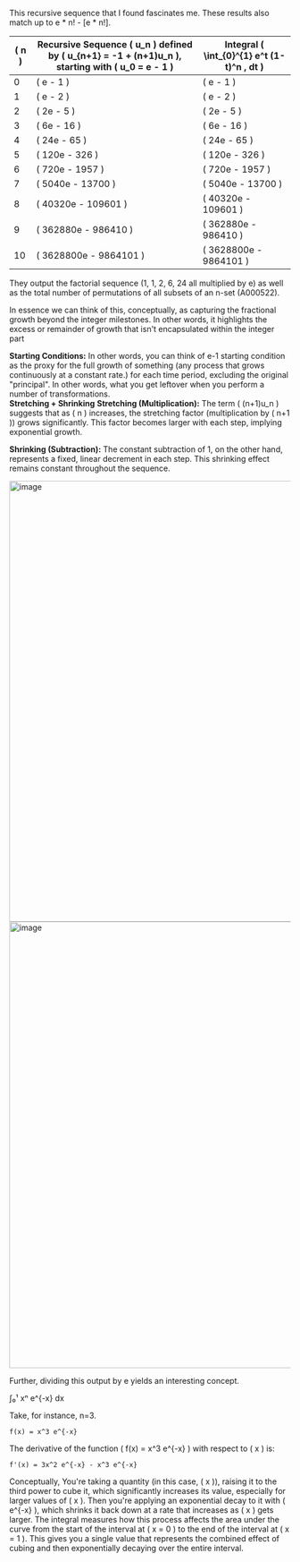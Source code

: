 This recursive sequence that I found fascinates me. These results also match up to  e * n! - [e * n!].


| \( n \) | Recursive Sequence \( u_n \) defined by \( u_{n+1} = -1 + (n+1)u_n \), starting with \( u_0 = e - 1 \) | Integral \( \int_{0}^{1} e^t (1-t)^n \, dt \) |
|---------|------------------------------------------------------------------------------------------------------|-------------------------------------------------|
| 0       | \( e - 1 \)                                                                                         | \( e - 1 \)                                     |
| 1       | \( e - 2 \)                                                                                         | \( e - 2 \)                                     |
| 2       | \( 2e - 5 \)                                                                                        | \( 2e - 5 \)                                    |
| 3       | \( 6e - 16 \)                                                                                       | \( 6e - 16 \)                                   |
| 4       | \( 24e - 65 \)                                                                                      | \( 24e - 65 \)                                  |
| 5       | \( 120e - 326 \)                                                                                    | \( 120e - 326 \)                                |
| 6       | \( 720e - 1957 \)                                                                                   | \( 720e - 1957 \)                               |
| 7       | \( 5040e - 13700 \)                                                                                 | \( 5040e - 13700 \)                             |
| 8       | \( 40320e - 109601 \)                                                                               | \( 40320e - 109601 \)                           |
| 9       | \( 362880e - 986410 \)                                                                              | \( 362880e - 986410 \)                          |
| 10      | \( 3628800e - 9864101 \)                                                                            | \( 3628800e - 9864101 \)                        |


They output the factorial sequence (1, 1, 2, 6, 24 all multiplied by e) as well as the total number of permutations of all subsets of an n-set (A000522). 


In essence we can think of this, conceptually, as capturing the  fractional growth beyond the integer milestones. In other words, it highlights the excess or remainder of growth that isn't encapsulated within the integer part


**Starting Conditions:**
In other words, you can think of e-1 starting condition as the  proxy for the full growth of something (any process that grows continuously at a constant rate.) for each time period, excluding the original "principal". In other words, what you get leftover when you perform a number of transformations.  
**Stretching + Shrinking**
**Stretching (Multiplication):** The term \( (n+1)u_n \) suggests that as \( n \) increases, the stretching factor (multiplication by \( n+1 \)) grows significantly. This factor becomes larger with each step, implying exponential growth.

**Shrinking (Subtraction):** The constant subtraction of 1, on the other hand, represents a fixed, linear decrement in each step. This shrinking effect remains constant throughout the sequence.




<img width="788" alt="image" src="https://github.com/jconorgrogan/Interesting-Combinatorial-Integral-equivalence-/assets/130090573/da135b75-0681-4d4f-b26b-12bba18f3a9e">

<img width="798" alt="image" src="https://github.com/jconorgrogan/Interesting-Combinatorial-Integral-equivalence-/assets/130090573/9488abd3-9778-4901-b758-983b53342996">

Further, dividing this output by e yields an interesting concept. 

∫₀¹ xⁿ e^{-x} dx


Take, for instance, n=3. 

`f(x) = x^3 e^{-x}`

The derivative of the function \( f(x) = x^3 e^{-x} \) with respect to \( x \) is:

`f'(x) = 3x^2 e^{-x} - x^3 e^{-x}`

Conceptually, You're taking a quantity (in this case, \( x \)), raising it to the third power to cube it, which significantly increases its value, especially for larger values of \( x \). Then you're applying an exponential decay to it with \( e^{-x} \), which shrinks it back down at a rate that increases as \( x \) gets larger. The integral measures how this process affects the area under the curve from the start of the interval at \( x = 0 \) to the end of the interval at \( x = 1 \). This gives you a single value that represents the combined effect of cubing and then exponentially decaying over the entire interval.
